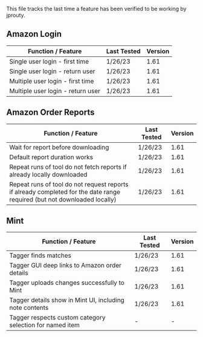 This file tracks the last time a feature has been verified to be working by jprouty.

## Amazon Login ##

| Function / Feature | Last Tested | Version |
| ------------------ | ----------- | ------- |
| Single user login - first time | 1/26/23 | 1.61 |
| Single user login - return user | 1/26/23 | 1.61 |
| Multiple user login - first time | 1/26/23 | 1.61 |
| Multiple user login - return user | 1/26/23 | 1.61 |

## Amazon Order Reports ##

| Function / Feature | Last Tested | Version |
| ------------------ | ----------- | ------- |
| Wait for report before downloading | 1/26/23 | 1.61 |
| Default report duration works | 1/26/23 | 1.61 |
| Repeat runs of tool do not fetch reports if already locally downloaded | 1/26/23 | 1.61 |
| Repeat runs of tool do not request reports if already completed for the date range required (but not downloaded locally) | 1/26/23 | 1.61 |

## Mint ##

| Function / Feature | Last Tested | Version |
| ------------------ | ----------- | ------- |
| Tagger finds matches | 1/26/23 | 1.61 |
| Tagger GUI deep links to Amazon order details | 1/26/23 | 1.61 |
| Tagger uploads changes successfully to Mint | 1/26/23 | 1.61 |
| Tagger details show in Mint UI, including note contents | 1/26/23 | 1.61 |
| Tagger respects custom category selection for named item | - | - |
